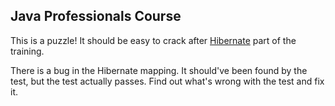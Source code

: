 Java Professionals Course
-----------------

This is a puzzle! It should be easy to crack after 
[Hibernate](https://github.com/qala-io/java-course/blob/master/docs/programme/hibernate.md) part of the training.
 
There is a bug in the Hibernate mapping. It should've been found by the test, but the test actually passes. Find out
what's wrong with the test and fix it.